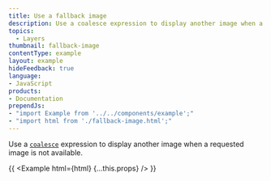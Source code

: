 ```yaml
---
title: Use a fallback image
description: Use a coalesce expression to display another image when a requested image is not available.
topics:
  - Layers
thumbnail: fallback-image
contentType: example
layout: example
hideFeedback: true
language:
- JavaScript
products:
- Documentation
prependJs:
- "import Example from '../../components/example';"
- "import html from './fallback-image.html';"
---
```


Use a [`coalesce`](https://docs.goong.io/docs/style-spec/expressions/#coalesce) expression to display another image when a requested image is not available.

{{ <Example html={html} {...this.props} /> }}
